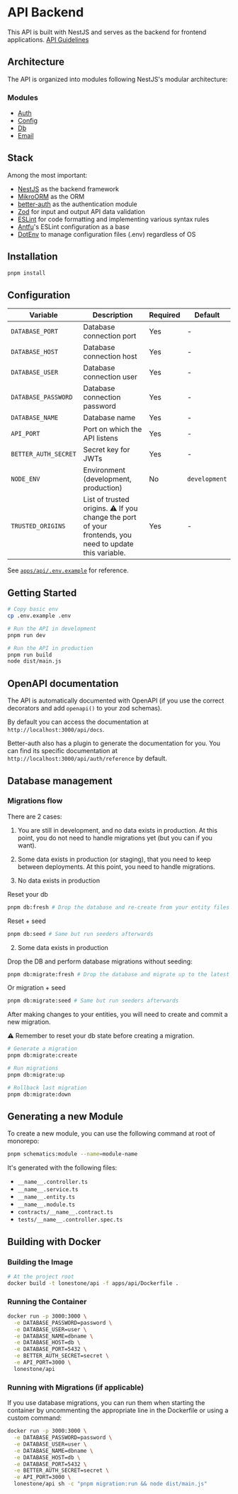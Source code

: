 # API Backend

This API is built with NestJS and serves as the backend for frontend applications.
[API Guidelines](../docs/api-guidelines.md)

## Architecture

The API is organized into modules following NestJS's modular architecture:

### Modules
- [Auth](./src/modules/auth/README.md)
- [Config](./src/modules/config/README.md)
- [Db](./src/modules/db/README.md)
- [Email](./src/modules/email/README.md)

## Stack

Among the most important:
- [NestJS](https://github.com/nestjs/nest) as the backend framework
- [MikroORM](https://mikro-orm.io/) as the ORM
- [better-auth](https://www.better-auth.com/docs) as the authentication module
- [Zod](https://zod.dev/) for input and output API data validation
- [ESLint](https://eslint.org/) for code formatting and implementing various syntax rules
- [Antfu](https://github.com/antfu/eslint-config)'s ESLint configuration as a base
- [DotEnv](https://github.com/motdotla/dotenv) to manage configuration files (.env) regardless of OS

## Installation

```bash
pnpm install
```

## Configuration

| Variable | Description | Required | Default |
|----------|-------------|----------|---------|
| `DATABASE_PORT` | Database connection port | Yes | - |
| `DATABASE_HOST` | Database connection host | Yes | - |
| `DATABASE_USER` | Database connection user | Yes | - |
| `DATABASE_PASSWORD` | Database connection password | Yes | - |
| `DATABASE_NAME` | Database name | Yes | - |
| `API_PORT` | Port on which the API listens | Yes | - |
| `BETTER_AUTH_SECRET` | Secret key for JWTs | Yes | - |
| `NODE_ENV` | Environment (development, production) | No | `development` |
| `TRUSTED_ORIGINS` | List of trusted origins. ⚠️ If you change the port of your frontends, you need to update this variable. | Yes | - |

See [`apps/api/.env.example`](/apps/api/.env.example) for reference.

## Getting Started

```bash
# Copy basic env
cp .env.example .env

# Run the API in development
pnpm run dev

# Run the API in production
pnpm run build
node dist/main.js
```

## OpenAPI documentation

The API is automatically documented with OpenAPI (if you use the correct decorators and add `openapi()` to your zod schemas).

By default you can access the documentation at `http://localhost:3000/api/docs`.

Better-auth also has a plugin to generate the documentation for you. You can find its specific documentation at `http://localhost:3000/api/auth/reference` by default.

## Database management

### Migrations flow

There are 2 cases:

1. You are still in development, and no data exists in production. At this point, you do not need to handle migrations yet (but you can if you want).

2. Some data exists in production (or staging), that you need to keep between deployments. At this point, you need to handle migrations.

1. No data exists in production

Reset your db

```bash
pnpm db:fresh # Drop the database and re-create from your entity files
```

Reset + seed

```bash
pnpm db:seed # Same but run seeders afterwards
```

2. Some data exists in production

Drop the DB and perform database migrations without seeding:

```bash
pnpm db:migrate:fresh # Drop the database and migrate up to the latest version
```

Or migration + seed

```bash
pnpm db:migrate:seed # Same but run seeders afterwards
```

After making changes to your entities, you will need to create and commit a new migration.

⚠️ Remember to reset your db state before creating a migration.

```bash
# Generate a migration
pnpm db:migrate:create

# Run migrations
pnpm db:migrate:up

# Rollback last migration
pnpm db:migrate:down
```

## Generating a new Module

To create a new module, you can use the following command at root of monorepo:

```bash
pnpm schematics:module --name=module-name
```
It's generated with the following files:

- `__name__.controller.ts`
- `__name__.service.ts`
- `__name__.entity.ts`
- `__name__.module.ts`
- `contracts/__name__.contract.ts`
- `tests/__name__.controller.spec.ts`

## Building with Docker

### Building the Image

```bash
# At the project root
docker build -t lonestone/api -f apps/api/Dockerfile .
```

### Running the Container

```bash
docker run -p 3000:3000 \
  -e DATABASE_PASSWORD=password \
  -e DATABASE_USER=user \
  -e DATABASE_NAME=dbname \
  -e DATABASE_HOST=db \
  -e DATABASE_PORT=5432 \
  -e BETTER_AUTH_SECRET=secret \
  -e API_PORT=3000 \
  lonestone/api
```

### Running with Migrations (if applicable)

If you use database migrations, you can run them when starting the container by uncommenting the appropriate line in the Dockerfile or using a custom command:

```bash
docker run -p 3000:3000 \
  -e DATABASE_PASSWORD=password \
  -e DATABASE_USER=user \
  -e DATABASE_NAME=dbname \
  -e DATABASE_HOST=db \
  -e DATABASE_PORT=5432 \
  -e BETTER_AUTH_SECRET=secret \
  -e API_PORT=3000 \
  lonestone/api sh -c "pnpm migration:run && node dist/main.js"
```
